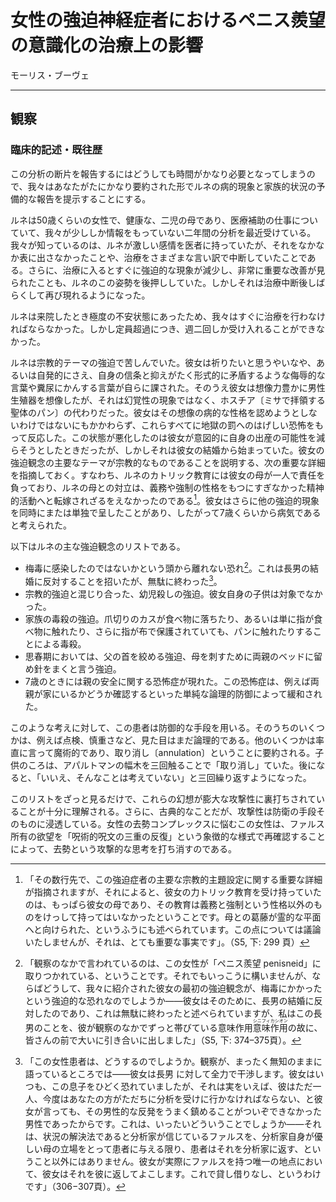 <!-- Incidences thérapeutiques de la prise de conscience de l'envie de pénis dans la névrose obsessionnelle féminine -->
# 女性の強迫神経症者におけるペニス羨望の意識化の治療上の影響

<!-- Maurice Bouvet -->
モーリス・ブーヴェ

<!-- Œuvres psychanalytiques - I. La relation d'objet (névrose obsessionnelle - dépersonnalisation), Paris, Payot, 1967. pp. 49-75 -->

---

<!-- OBSERVATION --> 
## 観察

<!-- Description clinique. Anamnèse. -->
### 臨床的記述・既往歴

<!-- Étant donné le temps inévitablement assez long que nécessite la relation de ce fragment d'analyse, nous allons essayer de vous présenter de façon très résumée l'exposé préalable des phénomènes morbides et de la situation familiale de Renée. -->
この分析の断片を報告するにはどうしても時間がかなり必要となってしまうので、我々はあなたがたにかなり要約された形でルネの病的現象と家族的状況の予備的な報告を提示することにする。

<!-- C'est une femme de 50 ans environ, bien portante, mère de deux enfants, exerçant une profession paramédicale, qui a subi dans un proche passé une analyse de deux ans sur laquelle nous avons peu de renseignements. Nous savons qu'elle eut pour son médecin un sentiment assez vif qu'elle n'extériorisa pas facilement et qu'elle interrompit sa cure sous des prétextes variés. Elle n'était d'ailleurs encouragée dans cette attitude par une amélioration très importante de ses phénomènes obsessionnels qui s'amenuisaient dès qu'elle entrait en traitement, pour réapparaître d'ailleurs quelque temps après la suspension de celui-ci. -->
ルネは50歳くらいの女性で、健康な、二児の母であり、医療補助の仕事についていて、我々が少ししか情報をもっていない二年間の分析を最近受けている。我々が知っているのは、ルネが激しい感情を医者に持っていたが、それをなかなか表に出さなかったことや、治療をさまざまな言い訳で中断していたことである。さらに、治療に入るとすぐに強迫的な現象が減少し、非常に重要な改善が見られたことも、ルネのこの姿勢を後押ししていた。しかしそれは治療中断後しばらくして再び現れるようになった。

<!-- Elle était dans un état d'angoisse extrême quand elle vint nous trouver et nous dûmes la prendre en traitement immédiatement, ne pouvant la recevoir, comme elle était en surnombre, que deux fois par semaine. -->
ルネは来院したとき極度の不安状態にあったため、我々はすぐに治療を行わなければならなかった。しかし定員超過につき、週二回しか受け入れることができなかった。

<!-- Elle souffrait d'obsessions à thème religieux : phrases injurieuses ou scatologiques s'imposant à elle incoerciblement en contradiction formelle avec ses convictions, dès qu'elle désirait prier, ou même spontanément. Elle se représentait en outre, imaginativement, des organes génitaux masculins, sans qu'il s'agisse de phénomènes hallucinatoires, à la place de l'hostie. Elle réagissait à tout cela, quoique ne s'en dissimulant pas le caractère morbide, par une crainte violente de damnation. Cet état s'était aggravé lorsqu'elle avait essayé de diminuer volontairement ses possibilités de maternité, mais avait commencé dès son mariage. Notons ce détail important qui explique la thématisation religieuse principale de ses obsessions : sa mère fut seule responsable de son éducation catholique, et son conflit avec elle devait se reporter sur son activité spirituelle, qui n'eut d'ailleurs jamais qu'un caractère d'obligation et de contrainte. Elle avait présenté en outre d'autres phénomènes obsessionnels, soit concurremment, soit isolément, de telle manière qu'on pouvait la considérer comme malade, depuis l'âge de 7 ans environ. -->
ルネは宗教的テーマの強迫で苦しんでいた。彼女は祈りたいと思うやいなや、あるいは自発的にさえ、自身の信条と抑えがたく形式的に矛盾するような侮辱的な言葉や糞尿にかんする言葉が自らに課された。そのうえ彼女は想像力豊かに男性生殖器を想像したが、それは幻覚性の現象ではなく、ホスチア〔ミサで拝領する聖体のパン〕の代わりだった。彼女はその想像の病的な性格を認めようとしないわけではないにもかかわらず、これらすべてに地獄の罰へのはげしい恐怖をもって反応した。この状態が悪化したのは彼女が意図的に自身の出産の可能性を減らそうとしたときだったが、しかしそれは彼女の結婚から始まっていた。彼女の強迫観念の主要なテーマが宗教的なものであることを説明する、次の重要な詳細を指摘しておく。すなわち、ルネのカトリック教育には彼女の母が一人で責任を負っており、ルネの母との対立は、義務や強制の性格をもつにすぎなかった精神的活動へと転嫁されざるをえなかったのである[^catholique]。彼女はさらに他の強迫的現象を同時にまたは単独で呈したことがあり、したがって7歳くらいから病気であると考えられた。

[^catholique]: 「その数行先で、この強迫症者の主要な宗教的主題設定に関する重要な詳細が指摘されますが、それによると、彼女の力トリック教育を受け持っていたのは、もっぱら彼女の母であり、その教育は義務と強制という性格以外のものをけっして持ってはいなかったということです。母との葛藤が霊的な平面へと向けられた、というふうにも述べられています。この点については議論いたしませんが、それは、とても重要な事実です」。（S5, 下: 299 頁）

<!-- Voici la liste de ses principales obsessions -->
以下はルネの主な強迫観念のリストである。

<!-- crainte obsédante d'avoir contracté la syphilis, ce qui l'amena à s'opposer, en vain d'ailleurs, au mariage de son fils aîné ; -->
<!-- obsessions infanticides entremêlées à ses obsessions religieuses ; ses propres enfants n'en étaient pas l'objet ; -->
<!-- obsessions d'empoisonnement de sa famille par des rognures d'ongles tombant dans la nourriture, ou par simple contact des doigts avec les aliments, ou encore, par contact des doigts avec le pain, même protégé par un linge ; -->
<!-- à la puberté, obsession d'étrangler son père, obsession de semer des épingles dans le lit des parents pour piquer sa mère ; -->
<!-- à l'âge de 7 ans, apparition de phobies touchant la sécurité de ses parents - phobies soulagées par un simple moyen de défense logique : vérification de leur retour à la maison, par exemple. -->
- 梅毒に感染したのではないかという頭から離れない恐れ[^syphilis]。これは長男の結婚に反対することを招いたが、無駄に終わった[^fils-aîné]。
- 宗教的強迫と混じり合った、幼児殺しの強迫。彼女自身の子供は対象でなかった。
- 家族の毒殺の強迫。爪切りのカスが食べ物に落ちたり、あるいは単に指が食べ物に触れたり、さらに指が布で保護されていても、パンに触れたりすることによる毒殺。
- 思春期においては、父の首を絞める強迫、母を刺すために両親のベッドに留め針をまくと言う強迫。
- 7歳のときには親の安全に関する恐怖症が現れた。この恐怖症は、例えば両親が家にいるかどうか確認するといった単純な論理的防御によって緩和された。

[^syphilis]: 「観察のなかで言われているのは、この女性が「ペニス羨望 penisneid」に取りつかれている、ということです。それでもいっこうに構いませんが、ならばどうして、我々に紹介された彼女の最初の強迫観念が、梅毒にかかったという強迫的な恐れなのでしようか——彼女はそのために、長男の結婚に反対したのであり、これは無駄に終わったと述べられていますが、私はこの長男のことを、彼が観察のなかでずっと帯びている意味作用<ruby>意味作用<rt>シニフィカシオン</rt></ruby>の故に、皆さんの前で大いに引き合いに出しました」（S5, 下: 374–375頁）。

[^fils-aîné]: 「この女性患者は、どうするのでしようか。観察が、まったく無知のままに語っているところでは——彼女は長男 に対して全力で干渉します。彼女はいつも、この息子をひどく恐れていましたが、それは実をいえば、彼はただ一人、今度はあなたの方がただちに分析を受けに行かなければならない、と彼女が言っても、その男性的な反発をうまく鎮めることがついぞできなかった男性であったからです。これは、いったいどういうことでしょうか——それは、状況の解決法であると分析家が信じているファルスを、分析家自身が優しい母の立場をとって患者に与える限り、患者はそれを分析家に返す、ということ以外にはありません。彼女が実際にファルスを持つ唯一の地点において、彼女はそれを彼に返してよこします。これで貸し借りなし、というわけです」（306−307頁）。

<!-- Contre ces pensées, cette malade emploie des procédés de défense dont les uns sont encore d'apparence logique : vérifications, précautions ; dont les autres sont franchement magiques et se résument dans l'annulation : dans l'enfance toucher 3 fois la plinthe de l'appartement pour « annuler ». Plus tard, se répéter trois fois « non, je ne l'ai pas pensé ». -->
このような考えに対して、この患者は防御的な手段を用いる。そのうちのいくつかは、例えば点検、慎重さなど、見た目はまだ論理的である。他のいくつかは率直に言って魔術的であり、取り消し〔annulation〕ということに要約される。子供のころは、アパルトマンの幅木を三回触ることで「取り消し」ていた。後になると、「いいえ、そんなことは考えていない」と三回繰り返すようになった。

<!-- Il suffit de parcourir la liste de ces phantasmes pour se rendre compte qu'ils sont sous-tendus par une énorme agressivité ; d'ailleurs, comme il est classique de le constater, l'agressivité infiltre le moyen de défense lui-même. Cette femme souffrant d'un complexe de castration féminine annule ses pensées agressives de castration par la réaffirmation sur un mode symbolique de son désir de possession phallique, « triple répétition de la formule conjuratoire ». -->
このリストをざっと見るだけで、これらの幻想が膨大な攻撃性に裏打ちされていることが十分に理解される。さらに、古典的なことだが、攻撃性は防衛の手段そのものに浸透している。女性の去勢コンプレックスに悩むこの女性は、ファルス所有の欲望を「呪術的呪文の三重の反復」という象徴的な様式で再確認することによって、去勢という攻撃的な思考を打ち消すのである。
